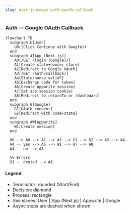 ```yaml
---
slug: user-journeys:auth:oauth-callback
---
```


### Auth — Google OAuth Callback

```mermaid
flowchart TD
  subgraph U[User]
    U0((Click Continue with Google))
  end
  subgraph A[App (Next.js)]
    A0[/GET /login (Google)/]
    A1[Create state+nonce; store]
    A2[Redirect to Google OAuth]
    A3[/GET /auth/callback/]
    A4{State/nonce valid?}
    A5[Exchange code for token]
    A6[Create Appwrite session]
    A7[Set app session cookie]
    A8[Redirect to returnTo or /dashboard]
  end
  subgraph G[Google]
    G1[OAuth consent]
    G2[Redirect with code+state]
  end
  subgraph AW[Appwrite]
    W1[Create session]
  end

  U0 --> A0 --> A1 --> A2 --> G1 --> G2 --> A3 --> A4
  A4 -- yes --> A5 --> W1 --> A7 --> A8
  A4 -- no --> A8

  %% Errors
  G1 -. denied .-x A8
```

#### Legend
- Terminator: rounded (Start/End)
- Decision: diamond
- Process: rectangle
- Swimlanes: User | App (Next.js) | Appwrite | Google
- Async steps are dashed when shown
